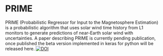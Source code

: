 # PRIME
PRIME (Probabilistic Regressor for Input to the Magnetosphere Estimation) is a probabilistic algorithm that uses solar wind time history from L1 monitors to generate predictions of near-Earth solar wind with uncertainties. A paper describing PRIME is currently pending publication, once published the beta version implemented in keras for python will be released here.
[![DOI](https://zenodo.org/badge/648224321.svg)](https://zenodo.org/badge/latestdoi/648224321)
